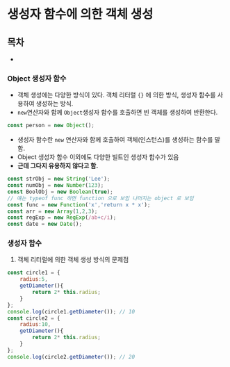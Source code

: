 # 생성자 함수에 의한 객체 생성
## 목차
- [](# )

### Object 생성자 함수
- 객체 생성에는 다양한 방식이 있다. 객체 리터럴 `{}` 에 의한 방식, 생성자 함수를 사용하여 생성하는 방식.
- `new`연산자와 함께 `Object`생성자 함수를 호출하면 빈 객체를 생성하여 반환한다.
```javascript
const person = new Object();
```
- 생성자 함수란 `new` 연산자와 함께 호출하여 객체(인스턴스)를 생성하는 함수를 말함.
- Object 생성자 함수 이외에도 다양한 빌트인 생성자 함수가 있음
- **근데 그다지 유용하지 않다고 함.**
```javascript
const strObj = new String('Lee');
const numObj = new Number(123);
const BoolObj = new Boolean(true);
// 얘는 typeof func 하면 function 으로 보임 나머지는 object 로 보임
const func = new Function('x','return x * x'); 
const arr = new Array(1,2,3);
const regExp = new RegExp(/ab+c/i);
const date = new Date();
```
### 생성자 함수
1. 객체 리터럴에 의한 객체 생성 방식의 문제점
```javascript
const circle1 = {
    radius:5,
    getDiameter(){
        return 2* this.radius;
    }
};
console.log(circle1.getDiameter()); // 10
const circle2 = {
    radius:10,
    getDiameter(){
        return 2* this.radius;
    }
};
console.log(circle2.getDiameter()); // 20
```
